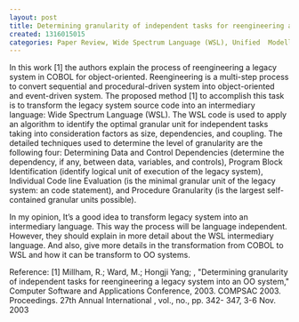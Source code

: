 ```yaml
--- 
layout: post
title: Determining granularity of independent tasks for reengineering a legacy system into an OO system - Paper Review
created: 1316015015
categories: Paper Review, Wide Spectrum Language (WSL), Unified  Modelling Language (UML), Reverse Engineering, COBOL  Legacy Systems, Reengineering
---
```

In this work [1] the authors explain the process of reengineering a legacy system in COBOL for object-oriented. Reengineering is a multi-step process to convert sequential and procedural-driven system into object-oriented and event-driven system. The proposed method [1] to accomplish this task is to transform the legacy system source code into an intermediary language: Wide Spectrum Language (WSL). The WSL code is used to apply an algorithm to identify the optimal granular unit for independent tasks taking into consideration factors as size, dependencies, and coupling. The detailed techniques used to determine the level of granularity are the following four: Determining Data and Control Dependencies (determine the dependency, if any, between data, variables, and controls), Program Block Identification (identify logical unit of execution of the legacy system), Individual Code line Evaluation (is the minimal granular unit of the legacy system: an code statement), and Procedure Granularity (is the largest self-contained granular units possible).

In my opinion, It’s a good idea to transform legacy system into an intermediary language. This way the process will be language independent. However, they should explain in more detail about the WSL intermediary language. And also, give more details in the transformation from COBOL to WSL and how it can be transform to OO systems. 

Reference:
[1] Millham, R.; Ward, M.; Hongji Yang; , "Determining granularity of independent tasks for reengineering a legacy system into an OO system," Computer Software and Applications Conference, 2003. COMPSAC 2003. Proceedings. 27th Annual International , vol., no., pp. 342- 347, 3-6 Nov. 2003
